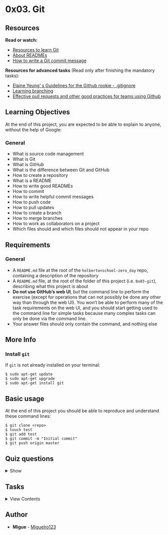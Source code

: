 # 0x03. Git

## Resources
**Read or watch:**

- [Resources to learn Git](https://try.github.io/)
- [About READMEs](https://help.github.com/en/github/creating-cloning-and-archiving-repositories/about-readmes)
- [How to write a Git commit message](https://chris.beams.io/posts/git-commit/#seven-rules)

**Resources for advanced tasks** (Read only after finishing the mandatory tasks):

- [Elaine Yeung‘ s Guidelines for the Github rookie - .gitignore](https://medium.com/@elaine.yeung/guidelines-for-the-github-rookie-c24e9ec0c671)
- [Learning branching](https://learngitbranching.js.org/)
- [Effective pull requests and other good practices for teams using Github](https://codeinthehole.com/tips/pull-requests-and-other-good-practices-for-teams-using-github/)

## Learning Objectives
At the end of this project, you are expected to be able to explain to anyone, without the help of Google:

### General
- What is source code management
- What is Git
- What is GitHub
- What is the difference between Git and GitHub
- How to create a repository
- What is a README
- How to write good READMEs
- How to commit
- How to write helpful commit messages
- How to push code
- How to pull updates
- How to create a branch
- How to merge branches
- How to work as collaborators on a project
- Which files should and which files should not appear in your repo

## Requirements

### General
- A `README.md` file at the root of the `holbertonschool-zero_day` repo, containing a description of the repository
- A `README.md` file, at the root of the folder of this project (i.e. `0x03-git`), describing what this project is about
- **Do not use GitHub’s web UI**, but the command line to perform the exercise (except for operations that can not possibly be done any other way than through the web UI). You won’t be able to perform many of the task requirements on the web UI, and you should start getting used to the command line for simple tasks because many complex tasks can only be done via the command line.
- Your answer files should only contain the command, and nothing else

## More Info

### Install `git`

If `git` is not already installed on your terminal:
```
$ sudo apt-get update
$ sudo apt-get upgrade
$ sudo apt-get install git
```
## Basic usage
At the end of this project you should be able to reproduce and understand these command lines:
```
$ git clone <repo>
$ touch test
$ git add test
$ git commit -m "Initial commit"
$ git push origin master
```

## Quiz questions

<details>
<summary>Show</summary>
  
### Question #0
You have the following files in your project directory:
```
julien@ubuntu:/tmp/git_project$ ls
0-test  0-test~ #0-test# file1  file2
```
You’ve edited `0-test` and you want to add it to your GitHub repo. What is the correct command to add only `0-test`?

- [ ] `git add .`
- [ ] `git add -N 0-test`
- [x] `git add 0-test`

_Tips:
You should learn what each of these commands would actually do if you were to execute them!_

### Question #1
What command can you use to see what changes have been staged, which haven’t, and which files aren’t being tracked by Git?

- [ ] `git init`
- [x] `git status`
- [ ] `git checkout`

</details>

## Tasks

<details>
<summary>View Contents</summary>

### [0. Repo-session]()

Create a new directory called `0x03-git` in your `holbertonschool-zero_day` repo. Make sure you include a `README.md` in your directory.

**Repo:**

GitHub repository: `holbertonschool-zero_day`

### [1. Coding fury road]()

For the moment we have an empty project directory containing only a `README.md`. It’s time to code!

- Create these directories at the root of your project: `bash`, `c`, `js`
- Create these empty files:

  - `c/c_is_fun.c`
  - `js/main.js`
  - `js/index.js`

- Create a file `bash/holberton` with these two lines inside: `#!/bin/bash` and `echo "Holberton"`
- Create a file `bash/school` with these two lines inside: `#!/bin/bash` and `echo "School"`
- Add all these new files to git
- Commit your changes (message: “Starting to code today, so cool”) and push to the remote server

**Repo:**

* GitHub repository: `holbertonschool-zero_day`
* Directory: `0x03-git`
* File: `bash/holberton, bash/school, c/c_is_fun.c, js/main.js, js/index.js`

### [2. Collaboration is the base of a company]()

A branch is like a copy of your project. It’s used mainly for:

- adding a feature in development
- collaborating on the same project with other developers
- not breaking your entire repository
- not upsetting your co-workers
The purpose of a branch is to isolate your work from the main code base of your project and/or from your co-workers’ work.

For this project, create a branch `update_script` and in this branch:

- Create an empty file named `bash/98`
- Update `bash/holberton` by replacing `echo "Holberton"` with `echo "Holberton School"`
- Update `bash/school` by replacing `echo "School"` with `echo "The school is open!"`
- Add and commit these changes (message: “My personal work”)
- Push this new branch [Tips](https://help.github.com/en/github/using-git/pushing-commits-to-a-remote-repository)

Perfect! You did an amazing update in your project and it’s isolated correctly from the **master** branch.

Ho wait, your manager needs a quick fix in your project and it needs to be deployed now:

- Change branch to `master`
- Update the file `bash/holberton` by replacing `echo "Holberton"` with `echo "Holberton School is so cool!"`
- Delete the directory `js`
- Commit your changes (message: “Hot fix”) and push to the origin

Ouf, hot fix is done!

**Repo:**

* GitHub repository: `holbertonschool-zero_day`
* Directory: `0x03-git`
* File: `bash/holberton, bash/school, bash/98`

### [3. Collaboration: be up to date]()

Of course, you can also work on the same branch as your co-workers and it’s best if you keep up to date with their changes.

For this task – **and only for this task** – please update your file `README.md` in the master branch from Github.com. It’s the **only time** you are allowed to update and commit from Github interface.

After you have done that, in your terminal:

- Get all changes of the master branch locally (i.e. your `README.md` file will be updated)
- Create a new file `up_to_date` at the root of your directory and in it, write the git command line used
- Add `up_to_date` to git, commit (message: “How to be up to date in git”), and push to the origin

**Repo:**

* GitHub repository: `holbertonschool-zero_day`
* Directory: `0x03-git`
* File: `README.md, up_to_date`

### [4. HAAA what did you do??? `#advanced`]()

Collaboration is cool, but not really when you update the same file at the same time…

To illustrate that, please merge the branch `update_script` to `master`: “Cool, all my changes will be now part of the main branch, ready to be deployed!”

**HHHHHHHAAAAAAAA**

```
CONFLICT (content): Merge conflict in bash/holberton
```
As you can see, you have conflicts between two branches on the same file.

Your goal now is to resolve conflicts by using the version of the branch `update_script`, and push the result to the origin.

At the end, you should have all your work from the branch `update_script` (new file and two updated files) and all latest `master` commits (new files, delete folder, etc.), without conflicts.

**Repo:**

* GitHub repository: `holbertonschool-zero_day`
* Directory: `0x03-git`

### [5. Never push too much `#advanced`]()

Create a `.gitignore` file and define a rule to never push `~` files (generated by Emacs). [Tips](https://git-scm.com/docs/gitignore)

**Repo:**

* GitHub repository: `holbertonschool-zero_day`
* Directory: `0x03-git`
* File: `.gitignore`

</details>

## Author

- **Migue** - [Miguelro123](https://github.com/Miguelro123)
